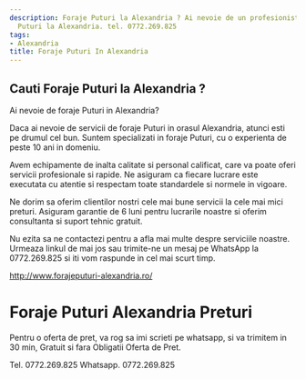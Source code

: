 ```yaml
---
description: Foraje Puturi la Alexandria ? Ai nevoie de un profesionist in Foraje
  Puturi la Alexandria. tel. 0772.269.825
tags:
- Alexandria
title: Foraje Puturi In Alexandria
---
```



## Cauti Foraje Puturi la Alexandria ?

Ai nevoie de foraje Puturi in Alexandria? 

Daca ai nevoie de servicii de foraje Puturi in orasul Alexandria, atunci esti pe drumul cel bun. Suntem specializati in foraje Puturi, cu o experienta de peste 10 ani in domeniu. 

Avem echipamente de inalta calitate si personal calificat, care va poate oferi servicii profesionale si rapide. Ne asiguram ca fiecare lucrare este executata cu atentie si respectam toate standardele si normele in vigoare. 

Ne dorim sa oferim clientilor nostri cele mai bune servicii la cele mai mici preturi. Asiguram garantie de 6 luni pentru lucrarile noastre si oferim consultanta si suport tehnic gratuit. 

Nu ezita sa ne contactezi pentru a afla mai multe despre serviciile noastre. Urmeaza linkul de mai jos sau trimite-ne un mesaj pe WhatsApp la 0772.269.825 si iti vom raspunde in cel mai scurt timp. 

http://www.forajeputuri-alexandria.ro/

# Foraje Puturi Alexandria Preturi
Pentru o oferta de pret, va rog sa imi scrieti pe whatsapp, si va trimitem in 30 min, Gratuit si fara Obligatii Oferta de Pret.

Tel. 0772.269.825
Whatsapp. 0772.269.825